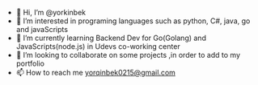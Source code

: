 - 👋 Hi, I’m @yorkinbek
- 👀 I’m interested in programing languages such as python, C#, java, go and javaScripts 
- 🌱 I’m currently learning Backend Dev for Go(Golang) and JavaScripts(node.js) in Udevs co-working center
- 💞️ I’m looking to collaborate on some projects ,in order to add to my portfolio 
- 📫 How to reach me yorqinbek0215@gmail.com

<!---
yorkinbek/yorkinbek is a ✨ special ✨ repository because its `README.md` (this file) appears on your GitHub profile.
You can click the Preview link to take a look at your changes.
--->
